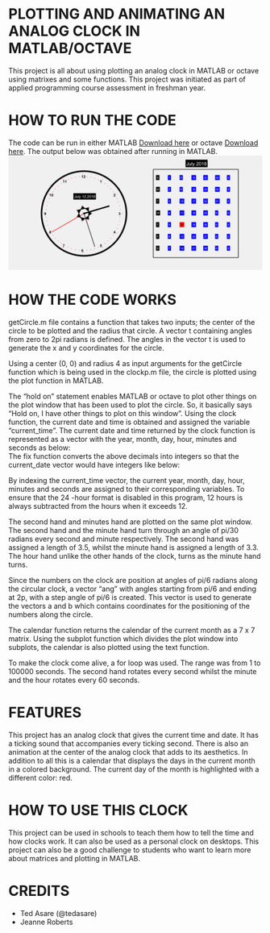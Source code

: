 # PLOTTING AND ANIMATING AN ANALOG CLOCK IN MATLAB/OCTAVE

This project is all about using plotting an analog clock in MATLAB or octave using matrixes and some functions. This project was initiated as part of applied programming course assessment in freshman year.

# HOW TO RUN THE CODE
The code can be run in either MATLAB [Download here](https://www.mathworks.com/downloads/) or octave [Download here](https://www.gnu.org/software/octave/download.html). The output below was obtained after running in MATLAB. 
![Analog clock and calendar](https://github.com/Lormenyo/Clock/blob/master/Screenshot%20(11).png "Analog clock and calendar")

# HOW THE CODE WORKS
 
getCircle.m file contains a function that takes two inputs; the center of the circle to be plotted and the radius that circle.  A vector t containing angles from zero to 2pi radians is defined. The angles in the vector t is used to generate the x and y coordinates for the circle. 
 
Using a center (0, 0) and radius 4 as input arguments for the getCircle function which is being used in the clockp.m file, the circle is plotted using the plot function in MATLAB. 
  
The “hold on” statement enables MATLAB or octave to plot other things on the plot window that has been used to plot the circle. So, it basically says “Hold on, I have other things to plot on this window”.
Using the clock function, the current date and time is obtained and assigned the variable “current_time”. The current date and time returned by the clock function is represented as a vector with the year, month, day, hour, minutes and seconds as below:  
The fix function converts the above decimals into integers so that the current_date vector would have integers like below:
  
By indexing the current_time vector, the current year, month, day, hour, minutes and seconds are assigned to their corresponding variables. To ensure that the 24 -hour format is disabled in this program, 12 hours is always subtracted from the hours when it exceeds 12.
 
The second hand and minutes hand are plotted on the same plot window. The second hand and the minute hand turn through an angle of pi/30 radians every second and minute respectively. The second hand was assigned a length of 3.5, whilst the minute hand is assigned a length of 3.3.  The hour hand unlike the other hands of the clock, turns as the minute hand turns. 
 
Since the numbers on the clock are position at angles of pi/6 radians along the circular clock, a vector “ang” with angles starting from pi/6 and ending at 2p, with a step angle of pi/6 is created. This vector is used to generate the vectors a and b which contains coordinates for the positioning of the numbers along the circle.
 
The calendar function returns the calendar of the current month as a 7 x 7 matrix. Using the subplot function which divides the plot window into subplots, the calendar is also plotted using the text function.
 
To make the clock come alive, a for loop was used. The range was from 1 to 100000 seconds. The second hand rotates every second whilst the minute and the hour rotates every 60 seconds.


 

# FEATURES
This project has an analog clock that gives the current time and date. It has a ticking sound that accompanies every ticking second. There is also an animation at the center of the analog clock that adds to its aesthetics. In addition to all this is a calendar that displays the days in the current month in a colored background. The current day of the month is highlighted with a different color: red.

# HOW TO USE THIS CLOCK
This project can be used in schools to teach them how to tell the time and how clocks work.  It can also be used as a personal clock on desktops. 
This project can also be a good challenge to students who want to learn more about matrices and plotting in MATLAB.

# CREDITS
- Ted Asare (@tedasare)
- Jeanne Roberts
